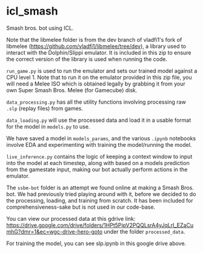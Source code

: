 # icl_smash
Smash bros. bot using ICL. 

Note that the libmelee folder is from the dev branch of vladfi1's fork of libmelee (https://github.com/vladfi1/libmelee/tree/dev), a library used to interact with the Dolphin/Slippi emulator. It is included in this zip to ensure the correct version of the library is used when running the code. 


`run_game.py` is used to run the emulator and sets our trained model against a CPU level 1. Note that to run it on the emulator provided in this zip file, you will need a Melee ISO which is obtained legally by grabbing it from your own Super Smash Bros. Melee (for Gamecube) disk.

`data_processing.py` has all the utility functions involving processing raw `.slp` (replay files) from games.

`data_loading.py` will use the processed data and load it in a usable format for the model in `models.py` to use. 

We have saved a model in `models_params`, and the various `.ipynb` notebooks involve EDA and experimenting with training the model/running the model. 

`live_inference.py` contains the logic of keeping a context window to input into the model at each timestep, along with based on a models prediction from the gamestate input, making our bot actually perform actions in the emulator.

The `ssbm-bot` folder is an attempt we found online at making a Smash Bros. bot. We had previously tried playing around with it, before we decided to do the processing, loading, and training from scratch. It has been included for comprehensiveness-sake but is not used in our code-base.


You can view our processed data at this gdrive link: https://drive.google.com/drive/folders/1HPt5PipV2PQQLsrA4yJqLrI_EZaCumhG?dmr=1&ec=wgc-drive-hero-goto under the folder `processed_data`. 

For training the model, you can see slp.ipynb in this google drive above.


